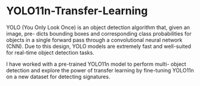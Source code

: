 # YOLO11n-Transfer-Learning
YOLO (You Only Look Once) is an object detection algorithm that, given an image, pre-
dicts bounding boxes and corresponding class probabilities for objects in a single forward
pass through a convolutional neural network (CNN). Due to this design, YOLO models are
extremely fast and well-suited for real-time object detection tasks.

I have worked with a pre-trained YOLO11n model to perform multi-
object detection and explore the power of transfer learning by fine-tuning YOLO11n on a
new dataset for detecting signatures.


